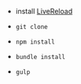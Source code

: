 - install [LiveReload]('https://chrome.google.com/webstore/detail/livereload/jnihajbhpnppcggbcgedagnkighmdlei?hl=en')

- `git clone`
- `npm install`
- `bundle install`
- `gulp`